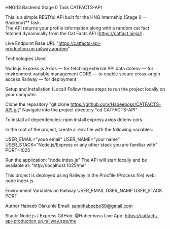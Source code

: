 HNGi13 Backend Stage 0 Task CATFACTS-API

This is a simple RESTful API built for the HNG Internship (Stage 0 — Backend)** task.  
The API returns your profile information along with a random cat fact fetched dynamically from the Cat Facts API (https://catfact.ninja/).

Live Endpoint
Base URL
"https://catfacts-api-production.up.railway.app/me"

Technologies Used

Node.js
Express.js
Axios — for fetching external API data
dotenv — for environment variable management
CORS — to enable secure cross-origin access
Railway — for deployment

Setup and Installation (Local)
Follow these steps to run the project locally on your computer.

Clone the repository "git clone https://github.com/Habeeboss/CATFACTS-API.git"
Navigate into the project directory "cd CATFACTS-API"

To install all dependencies:
npm install express axios dotenv cors

In the root of the project, create a .env file with the following variables:

USER_EMAIL="youe email"
USER_NAME="your name"
USER_STACK="Node.js/Express or any other stack you are familiar with"
PORT=1025

Run the application: "node index.js"
The API will start locally and be available at: "http://localhost:1025/me"

This project is deployed using Railway
in the Procfile (Process file)
web: node index.js

Environment Variables on Railway
USER_EMAIL
USER_NAME
USER_STACK
PORT


Author
Habeeb Olakunle
Email: sannihabeebo30@gmail.com

Stack: Node.js / Express
GitHub: @Habeeboss
Live App: https://catfacts-api-production.up.railway.app/me

